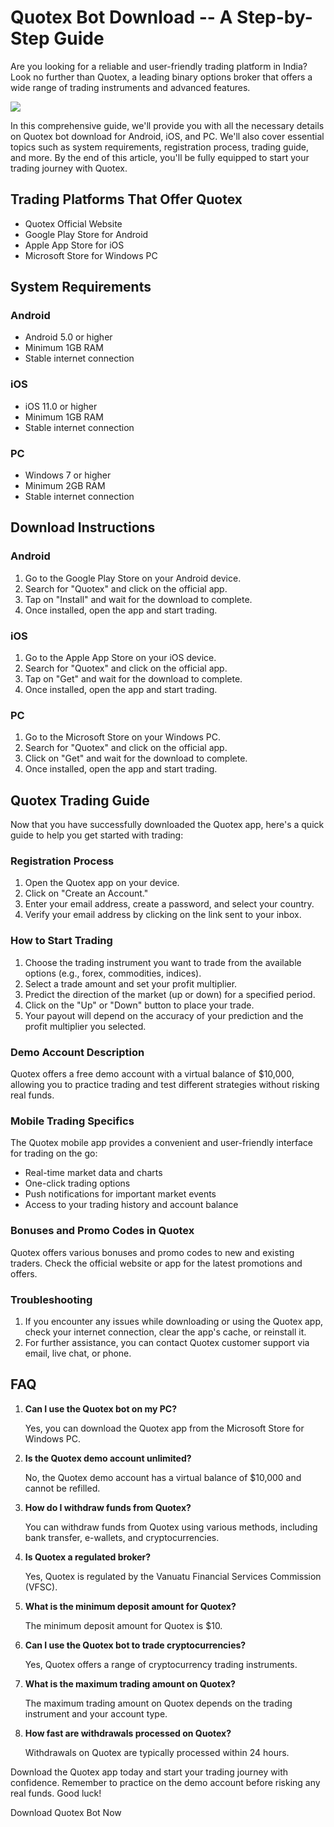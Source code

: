 # Quotex Bot Download -- A Step-by-Step Guide

Are you looking for a reliable and user-friendly trading platform in
India? Look no further than Quotex, a leading binary options broker that
offers a wide range of trading instruments and advanced features.

[![](https://static.quotex.io/files/4_en/300_250.jpg)](https://traff.sbs/brokerqxlid)

In this comprehensive guide, we\'ll provide you with all the necessary
details on Quotex bot download for Android, iOS, and PC. We\'ll also
cover essential topics such as system requirements, registration
process, trading guide, and more. By the end of this article, you\'ll be
fully equipped to start your trading journey with Quotex.

## Trading Platforms That Offer Quotex

-   Quotex Official Website
-   Google Play Store for Android
-   Apple App Store for iOS
-   Microsoft Store for Windows PC

## System Requirements

### Android

-   Android 5.0 or higher
-   Minimum 1GB RAM
-   Stable internet connection

### iOS

-   iOS 11.0 or higher
-   Minimum 1GB RAM
-   Stable internet connection

### PC

-   Windows 7 or higher
-   Minimum 2GB RAM
-   Stable internet connection

## Download Instructions

### Android

1.  Go to the Google Play Store on your Android device.
2.  Search for "Quotex" and click on the official app.
3.  Tap on "Install" and wait for the download to complete.
4.  Once installed, open the app and start trading.

### iOS

1.  Go to the Apple App Store on your iOS device.
2.  Search for "Quotex" and click on the official app.
3.  Tap on "Get" and wait for the download to complete.
4.  Once installed, open the app and start trading.

### PC

1.  Go to the Microsoft Store on your Windows PC.
2.  Search for "Quotex" and click on the official app.
3.  Click on "Get" and wait for the download to complete.
4.  Once installed, open the app and start trading.

## Quotex Trading Guide

Now that you have successfully downloaded the Quotex app, here\'s a
quick guide to help you get started with trading:

### Registration Process

1.  Open the Quotex app on your device.
2.  Click on "Create an Account."
3.  Enter your email address, create a password, and select your
    country.
4.  Verify your email address by clicking on the link sent to your
    inbox.

### How to Start Trading

1.  Choose the trading instrument you want to trade from the available
    options (e.g., forex, commodities, indices).
2.  Select a trade amount and set your profit multiplier.
3.  Predict the direction of the market (up or down) for a specified
    period.
4.  Click on the "Up" or "Down" button to place your trade.
5.  Your payout will depend on the accuracy of your prediction and the
    profit multiplier you selected.

### Demo Account Description

Quotex offers a free demo account with a virtual balance of \$10,000,
allowing you to practice trading and test different strategies without
risking real funds.

### Mobile Trading Specifics

The Quotex mobile app provides a convenient and user-friendly interface
for trading on the go:

-   Real-time market data and charts
-   One-click trading options
-   Push notifications for important market events
-   Access to your trading history and account balance

### Bonuses and Promo Codes in Quotex

Quotex offers various bonuses and promo codes to new and existing
traders. Check the official website or app for the latest promotions and
offers.

### Troubleshooting

1.  If you encounter any issues while downloading or using the Quotex
    app, check your internet connection, clear the app\'s cache, or
    reinstall it.
2.  For further assistance, you can contact Quotex customer support via
    email, live chat, or phone.

## FAQ

1.  **Can I use the Quotex bot on my PC?**

    Yes, you can download the Quotex app from the Microsoft Store for
    Windows PC.

2.  **Is the Quotex demo account unlimited?**

    No, the Quotex demo account has a virtual balance of \$10,000 and
    cannot be refilled.

3.  **How do I withdraw funds from Quotex?**

    You can withdraw funds from Quotex using various methods, including
    bank transfer, e-wallets, and cryptocurrencies.

4.  **Is Quotex a regulated broker?**

    Yes, Quotex is regulated by the Vanuatu Financial Services
    Commission (VFSC).

5.  **What is the minimum deposit amount for Quotex?**

    The minimum deposit amount for Quotex is \$10.

6.  **Can I use the Quotex bot to trade cryptocurrencies?**

    Yes, Quotex offers a range of cryptocurrency trading instruments.

7.  **What is the maximum trading amount on Quotex?**

    The maximum trading amount on Quotex depends on the trading
    instrument and your account type.

8.  **How fast are withdrawals processed on Quotex?**

    Withdrawals on Quotex are typically processed within 24 hours.

Download the Quotex app today and start your trading journey with
confidence. Remember to practice on the demo account before risking any
real funds. Good luck!

Download Quotex Bot Now

